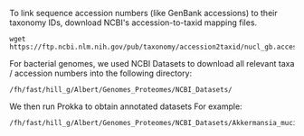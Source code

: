 
To link sequence accession numbers (like GenBank accessions) to their taxonomy IDs, download NCBI's accession-to-taxid mapping files.
```
wget https://ftp.ncbi.nlm.nih.gov/pub/taxonomy/accession2taxid/nucl_gb.accession2taxid.gz
```

For bacterial genomes, we used NCBI Datasets to download all relevant taxa / accession numbers into the following directory:
```
/fh/fast/hill_g/Albert/Genomes_Proteomes/NCBI_Datasets/
```
We then run Prokka to obtain annotated datasets For example:
```
/fh/fast/hill_g/Albert/Genomes_Proteomes/NCBI_Datasets/Akkermansia_muciniphilia/ncbi_dataset/data/GCF_009731575.1/annotation_output
```
